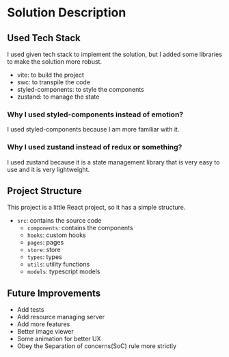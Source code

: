 # Solution Description

## Used Tech Stack

I used given tech stack to implement the solution, but I added some libraries to make the solution more robust.

- vite: to build the project
- swc: to transpile the code
- styled-components: to style the components
- zustand: to manage the state

### Why I used styled-components instead of emotion?

I used styled-components because I am more familiar with it.

### Why I used zustand instead of redux or something?

I used zustand because it is a state management library that is very easy to use and it is very lightweight.


## Project Structure

This project is a little React project, so it has a simple structure.

- `src`: contains the source code
  - `components`: contains the components
  - `hooks`: custom hooks
  - `pages`: pages
  - `store`: store
  - `types`: types
  - `utils`: utility functions
  - `models`: typescript models

## Future Improvements

- Add tests
- Add resource managing server
- Add more features
- Better image viewer
- Some animation for better UX
- Obey the Separation of concerns(SoC) rule more strictly